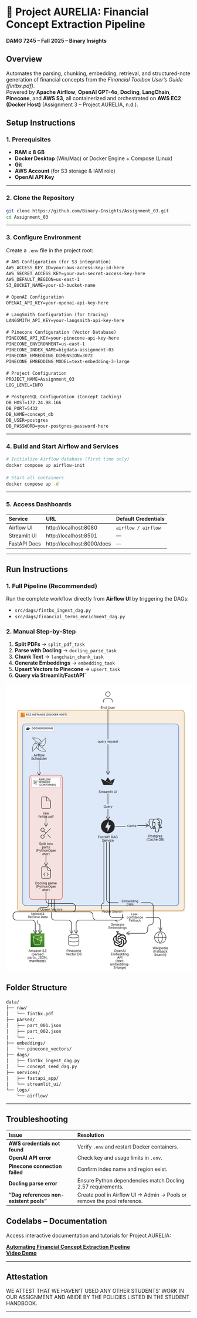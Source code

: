 # 🧠 Project AURELIA: Financial Concept Extraction Pipeline  
**DAMG 7245 – Fall 2025 – Binary Insights**

## Overview
Automates the parsing, chunking, embedding, retrieval, and structured-note generation of financial concepts from the *Financial Toolbox User’s Guide (fintbx.pdf)*.  
Powered by **Apache Airflow**, **OpenAI GPT-4o**, **Docling**, **LangChain**, **Pinecone**, and **AWS S3**, all containerized and orchestrated on **AWS EC2 (Docker Host)** (Assignment 3 – Project AURELIA, n.d.).

## Setup Instructions

### 1. Prerequisites
- **RAM ≥ 8 GB**
- **Docker Desktop** (Win/Mac) or Docker Engine + Compose (Linux)
- **Git**
- **AWS Account** (for S3 storage & IAM role)
- **OpenAI API Key**

---

### 2. Clone the Repository
```bash
git clone https://github.com/Binary-Insights/Assignment_03.git
cd Assignment_03
```

---

### 3. Configure Environment
Create a `.env` file in the project root:

```env
# AWS Configuration (for S3 integration)
AWS_ACCESS_KEY_ID=your-aws-access-key-id-here
AWS_SECRET_ACCESS_KEY=your-aws-secret-access-key-here
AWS_DEFAULT_REGION=us-east-1
S3_BUCKET_NAME=your-s3-bucket-name

# OpenAI Configuration
OPENAI_API_KEY=your-openai-api-key-here

# LangSmith Configuration (for tracing)
LANGSMITH_API_KEY=your-langsmith-api-key-here

# Pinecone Configuration (Vector Database)
PINECONE_API_KEY=your-pinecone-api-key-here
PINECONE_ENVIRONMENT=us-east-1
PINECONE_INDEX_NAME=bigdata-assignment-03
PINECONE_EMBEDDING_DIMENSION=3072
PINECONE_EMBEDDING_MODEL=text-embedding-3-large

# Project Configuration
PROJECT_NAME=Assignment_03
LOG_LEVEL=INFO

# PostgreSQL Configuration (Concept Caching)
DB_HOST=172.24.98.166
DB_PORT=5432
DB_NAME=concept_db
DB_USER=postgres
DB_PASSWORD=your-postgres-password-here
```

---

### 4. Build and Start Airflow and Services
```bash
# Initialize Airflow database (first time only)
docker compose up airflow-init

# Start all containers
docker compose up -d
```

---

### 5. Access Dashboards
| Service | URL | Default Credentials |
|:--|:--|:--|
| Airflow UI | http://localhost:8080 | `airflow / airflow` |
| Streamlit UI | http://localhost:8501 | — |
| FastAPI Docs | http://localhost:8000/docs | — |

---

## Run Instructions

### 1. Full Pipeline (Recommended)
Run the complete workflow directly from **Airflow UI** by triggering the DAGs:
- `src/dags/fintbx_ingest_dag.py`
- `src/dags/financial_terms_enrichment_dag.py`

### 2. Manual Step-by-Step
1. **Split PDFs** → `split_pdf_task`  
2. **Parse with Docling** → `docling_parse_task`  
3. **Chunk Text** → `langchain_chunk_task`  
4. **Generate Embeddings** → `embedding_task`  
5. **Upsert Vectors to Pinecone** → `upsert_task`  
6. **Query via Streamlit/FastAPI`**


![Architecture Diagram](setup/architecture_diagram.png)

## Folder Structure
```
data/
├── raw/
│   └── fintbx.pdf
├── parsed/
│   ├── part_001.json
│   ├── part_002.json
│   └── ...
├── embeddings/
│   └── pinecone_vectors/
├── dags/
│   ├── fintbx_ingest_dag.py
│   └── concept_seed_dag.py
├── services/
│   ├── fastapi_app/
│   └── streamlit_ui/
└── logs/
    └── airflow/
```

---

## Troubleshooting
| Issue | Resolution |
|:--|:--|
| **AWS credentials not found** | Verify `.env` and restart Docker containers. |
| **OpenAI API error** | Check key and usage limits in `.env`. |
| **Pinecone connection failed** | Confirm index name and region exist. |
| **Docling parse error** | Ensure Python dependencies match Docling 2.57 requirements. |
| **“Dag references non-existent pools”** | Create pool in Airflow UI → Admin → Pools or remove the pool reference. |


## Codelabs – Documentation
Access interactive documentation and tutorials for Project AURELIA:

[**Automating Financial Concept Extraction Pipeline**](https://codelabs-preview.appspot.com/?file_id=11KEFuXQkCkHAY6lqDIBsLace-moi5qR07OULxfLJguw#7)  
[**Video Demo**]()

---

## Attestation
WE ATTEST THAT WE HAVEN’T USED ANY OTHER STUDENTS’ WORK IN OUR ASSIGNMENT AND ABIDE BY THE POLICIES LISTED IN THE STUDENT HANDBOOK.

---


